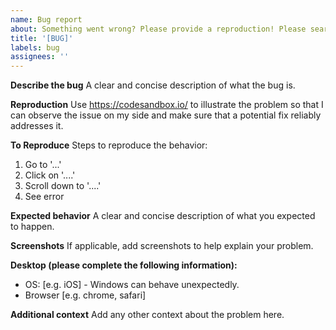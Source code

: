 ```yaml
---
name: Bug report
about: Something went wrong? Please provide a reproduction! Please search for similar issues first to make sure it is not already covered.
title: '[BUG]'
labels: bug
assignees: ''
---
```


**Describe the bug**
A clear and concise description of what the bug is.

**Reproduction**
Use https://codesandbox.io/ to illustrate the problem so that I can observe the issue on my side and make sure that a potential fix reliably addresses it.

**To Reproduce**
Steps to reproduce the behavior:

1. Go to '...'
2. Click on '....'
3. Scroll down to '....'
4. See error

**Expected behavior**
A clear and concise description of what you expected to happen.

**Screenshots**
If applicable, add screenshots to help explain your problem.

**Desktop (please complete the following information):**

- OS: [e.g. iOS] - Windows can behave unexpectedly.
- Browser [e.g. chrome, safari]

**Additional context**
Add any other context about the problem here.

